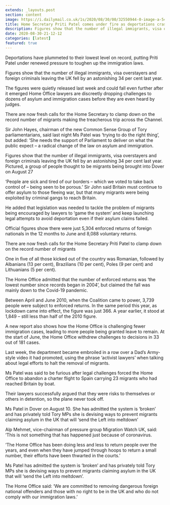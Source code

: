 ```yaml
---
extends: _layouts.post
section: content
image: https://i.dailymail.co.uk/1s/2020/08/30/00/32550944-0-image-a-54_1598745080384.jpg 
title: Home Secretary Priti Patel comes under fire as deportations crash to their lowest level EVER  
description: Figures show that the number of illegal immigrants, visa overstayers and foreign criminals leaving the UK fell by an astonishing 34 per cent last year. 
date: 2020-08-30-21-12-12 
categories: [latest] 
featured: true 
--- 
```

Deportations have plummeted to their lowest level on record, putting Priti Patel under renewed pressure to toughen up the immigration laws.

Figures show that the number of illegal immigrants, visa overstayers and foreign criminals leaving the UK fell by an astonishing 34 per cent last year.

The figures were quietly released last week and could fall even further after it emerged Home Office lawyers are discreetly dropping challenges to dozens of asylum and immigration cases before they are even heard by judges. 

There are now fresh calls for the Home Secretary to clamp down on the record number of migrants making the treacherous trip across the Channel.

Sir John Hayes, chairman of the new Common Sense Group of Tory parliamentarians, said last night Ms Patel was ‘trying to do the right thing’, but added: ‘She needs the support of Parliament to deliver on what the public expect – a radical change of the law on asylum and immigration.

Figures show that the number of illegal immigrants, visa overstayers and foreign criminals leaving the UK fell by an astonishing 34 per cent last year. Pictured, a group of people thought to be migrants being brought into Dover on August 27

‘People are sick and tired of our borders – which we voted to take back control of – being seen to be porous.’ Sir John said Britain must continue to offer asylum to those fleeing war, but that many migrants were being exploited by criminal gangs to reach Britain.

He added that legislation was needed to tackle the problem of migrants being encouraged by lawyers to ‘game the system’ and keep launching legal attempts to avoid deportation even if their asylum claims failed.

Official figures show there were just 5,304 enforced returns of foreign nationals in the 12 months to June and 8,088 voluntary returns.

There are now fresh calls for the Home Secretary Priti Patel to clamp down on the record number of migrants

One in five of all those kicked out of the country was Romanian, followed by Albanians (13 per cent), Brazilians (10 per cent), Poles (9 per cent) and Lithuanians (5 per cent). 

The Home Office admitted that the number of enforced returns was ‘the lowest number since records began in 2004’, but claimed the fall was mainly down to the Covid-19 pandemic.

Between April and June 2010, when the Coalition came to power, 3,739 people were subject to enforced returns. In the same period this year, as lockdown came into effect, the figure was just 366. A year earlier, it stood at 1,849 – still less than half of the 2010 figure.

A new report also shows how the Home Office is challenging fewer immigration cases, leading to more people being granted leave to remain. At the start of June, the Home Office withdrew challenges to decisions in 33 out of 181 cases.

Last week, the department became embroiled in a row over a Dad’s Army-style video it had promoted, using the phrase ‘activist lawyers’ when talking about legal efforts to halt the removal of migrants.

Ms Patel was said to be furious after legal challenges forced the Home Office to abandon a charter flight to Spain carrying 23 migrants who had reached Britain by boat.

Their lawyers successfully argued that they were risks to themselves or others in detention, so the plane never took off.

Ms Patel in Dover on August 10. She has admitted the system is ‘broken’ and has privately told Tory MPs she is devising ways to prevent migrants claiming asylum in the UK that will ‘send the Left into meltdown’

Alp Mehmet, vice-chairman of pressure group Migration Watch UK, said: ‘This is not something that has happened just because of coronavirus.

‘The Home Office has been doing less and less to return people over the years, and even when they have jumped through hoops to return a small number, their efforts have been thwarted in the courts.’

Ms Patel has admitted the system is ‘broken’ and has privately told Tory MPs she is devising ways to prevent migrants claiming asylum in the UK that will ‘send the Left into meltdown’.

The Home Office said: ‘We are committed to removing dangerous foreign national offenders and those with no right to be in the UK and who do not comply with our immigration laws.’


